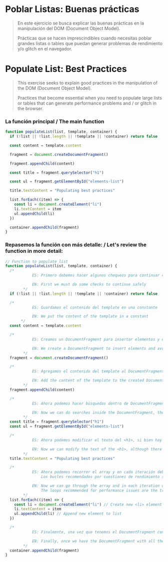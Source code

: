 <link
      rel="stylesheet"
      href="https://galiprandi.github.io/css-toolset.css/css-toolset.min.css"
    /> 
    
# Poblar Listas: Buenas prácticas

<blockquote>
      <p>
        En este ejercicio se busca explicar las buenas prácticas en la
        manipulación del DOM (Document Object Model).
      </p>
      <p>
        Prácticas que se hacen imprescindibles cuando necesitas poblar grandes
        listas o tables que puedan generar problemas de rendimiento y/o glitch
        en el navegador.
      </p>
</blockquote>

# Populate List: Best Practices

<blockquote>
      <p>
        This exercise seeks to explain good practices in the manipulation of the
        DOM (Document Object Model).
      </p>
      <p>
        Practices that become essential when you need to populate large lists or
        tables that can generate performance problems and / or glitch in the
        browser.
      </p>
</blockquote>

### La función principal / The main function

```javascript
function populateList(list, template, container) {
  if (!list || !list.length || !template || !container) return false

  const content = template.content

  fragment = document.createDocumentFragment()

  fragment.appendChild(content)

  const title = fragment.querySelector("h1")

  const ul = fragment.getElementById("elements-list")

  title.textContent = "Populating best practices"

  list.forEach((item) => {
    const li = document.createElement("li")
    li.textContent = item
    ul.appendChild(li)
  })

  container.appendChild(fragment)
}
```

### Repasemos la función con más detalle: / Let's review the function in more detail:

```javascript
// Function to populate list
function populateList(list, template, container) {
  /*
            ES: Primero debemos hacer algunos chequeos para continuar con seguridad

            EN: First we must do some checks to continue safely
        */
  if (!list || !list.length || !template || !container) return false

  /*
            ES: Guardamos el contenido del template en una constante

            EN: We put the content of the template in a constant
       */
  const content = template.content

  /*
            ES: Creamos un DocumentFragment para insertar elementos y evitar la manipulación de DOM que puede afectar el rendimiento.

            EN: We create a DocumentFragment to insert elements and avoid DOM manipulation that can be affects performance.
        */
  fragment = document.createDocumentFragment()

  /*
            ES: Agregamos el contenido del template al DocumentFragment creado.

            EN: Add the content of the template to the created DocumentFragment.
        */
  fragment.appendChild(content)

  /*
            ES: Ahora podemos hacer búsquedas dentro de DocumentFragment, entonces guardamos en dos constantes el título y la lista desordenada que usaremos más tarde.

            EN: Now we can do searches inside the DocumentFragment, then we save the title and the unordered list in two const that we will use later.
        */
  const title = fragment.querySelector("h1")
  const ul = fragment.getElementById("elements-list")

  /*
            ES: Ahora podemos modificar el texto del <h1>, si bien hay varias formas de hacerlo, por cuestiones de performance, es recomendable hacerlo modificando la propiedad textContent.

            EN: Now we can modify the text of the <h1>, although there are several ways to do it, for performance reasons, it is recommended to do so by modifying the textContent property.
        */
  title.textContent = "Populating best practices"

  /*
            ES: Ahora podemos recorrer el array y en cada iteración debemos crear un elemento y modificar sus propiedades como lo sugieren las buenas practicas. 
                Los bucles recomendados por cuestiones de rendimiento son el for tradicional o en su defecto el forEach.

            EN: Now we can go through the array and in each iteration we must create an element and modify its properties as suggested by good practices.
                The loops recommended for performance issues are the traditional for or, failing that, the forEach.
        */
  list.forEach((item) => {
    const li = document.createElement("li") // Create new <li> element
    li.textContent = item
    ul.appendChild(li) // Append new element to list
  })

  /*
            ES: Finalmente, una vez que tenemos el DocumentFragment con todas las modificaciones necesarias podemos insertar su contenido dentro del contenedor.

            EN: Finally, once we have the DocumentFragment with all the necessary modifications, we can insert its content into the container.
        */
  container.appendChild(fragment)
}
```
